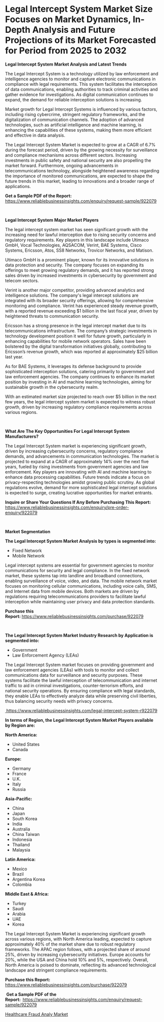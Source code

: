 <p><h1>Legal Intercept System Market Size Focuses on Market Dynamics, In-Depth Analysis and Future Projections of its Market Forecasted for Period from 2025 to 2032</h1></p><p><strong>Legal Intercept System Market Analysis and Latest Trends</strong></p>
<p><p>The Legal Intercept System is a technology utilized by law enforcement and intelligence agencies to monitor and capture electronic communications in compliance with legal requirements. This system facilitates the interception of data communications, enabling authorities to track criminal activities and gather evidence for investigations. As digital communication continues to expand, the demand for reliable interception solutions is increasing.</p><p>Market growth for Legal Intercept Systems is influenced by various factors, including rising cybercrime, stringent regulatory frameworks, and the digitalization of communication channels. The adoption of advanced technologies, such as artificial intelligence and machine learning, is enhancing the capabilities of these systems, making them more efficient and effective in data analysis. </p><p>The Legal Intercept System Market is expected to grow at a CAGR of 6.7% during the forecast period, driven by the growing necessity for surveillance and compliance mechanisms across different sectors. Increasing investments in public safety and national security are also propelling the market forward. Furthermore, ongoing advancements in telecommunications technology, alongside heightened awareness regarding the importance of monitored communications, are expected to shape the future trends in this market, leading to innovations and a broader range of applications.</p></p>
<p><strong>Get a Sample PDF of the Report:&nbsp;</strong> <a href="https://www.reliablebusinessinsights.com/enquiry/request-sample/922079?utm_campaign=3003&utm_medium=2&utm_source=Github&utm_content=ia&utm_term=07032025&utm_id=legal-intercept-system">https://www.reliablebusinessinsights.com/enquiry/request-sample/922079</a></p>
<p>&nbsp;</p>
<p><strong>Legal Intercept System Major Market Players</strong></p>
<p><p>The legal intercept system market has seen significant growth with the increasing need for lawful interception due to rising security concerns and regulatory requirements. Key players in this landscape include Utimaco GmbH, Vocal Technologies, AQSACOM, Verint, BAE Systems, Cisco Systems, Ericsson, Atos, SS8 Networks, Trovicor Networks, and Matison.</p><p>Utimaco GmbH is a prominent player, known for its innovative solutions in data protection and security. The company focuses on expanding its offerings to meet growing regulatory demands, and it has reported strong sales driven by increased investments in cybersecurity by government and telecom sectors.</p><p>Verint is another major competitor, providing advanced analytics and intelligence solutions. The company's legal intercept solutions are integrated with its broader security offerings, allowing for comprehensive monitoring and compliance. Verint has experienced steady revenue growth, with a reported revenue exceeding $1 billion in the last fiscal year, driven by heightened threats to communication security.</p><p>Ericsson has a strong presence in the legal intercept market due to its telecommunications infrastructure. The company’s strategic investments in technology development position it well for future growth, particularly in enhancing capabilities for mobile network operators. Sales have been bolstered by the digital transformation initiatives globally, contributing to Ericsson’s revenue growth, which was reported at approximately $25 billion last year.</p><p>As for BAE Systems, it leverages its defense background to provide sophisticated interception solutions, catering primarily to government and law enforcement agencies. The company continues to enhance its market position by investing in AI and machine learning technologies, aiming for sustainable growth in the cybersecurity realm.</p><p>With an estimated market size projected to reach over $5 billion in the next few years, the legal intercept system market is expected to witness robust growth, driven by increasing regulatory compliance requirements across various regions.</p></p>
<p>&nbsp;</p>
<p><strong>What Are The Key Opportunities For Legal Intercept System Manufacturers?</strong></p>
<p><p>The Legal Intercept System market is experiencing significant growth, driven by increasing cybersecurity concerns, regulatory compliance demands, and advancements in communication technologies. The market is projected to expand at a CAGR of approximately 14% over the next five years, fueled by rising investments from government agencies and law enforcement. Key players are innovating with AI and machine learning to enhance data processing capabilities. Future trends indicate a focus on privacy-respecting technologies amidst growing public scrutiny. As global regulations evolve, demand for more sophisticated legal intercept solutions is expected to surge, creating lucrative opportunities for market entrants.</p></p>
<p><strong>Inquire or Share Your Questions If Any Before Purchasing This Report:</strong> <a href="https://www.reliablebusinessinsights.com/enquiry/pre-order-enquiry/922079?utm_campaign=3003&utm_medium=2&utm_source=Github&utm_content=ia&utm_term=07032025&utm_id=legal-intercept-system">https://www.reliablebusinessinsights.com/enquiry/pre-order-enquiry/922079</a></p>
<p>&nbsp;</p>
<p><strong>Market Segmentation</strong></p>
<p><strong>The Legal Intercept System Market Analysis by types is segmented into:</strong></p>
<p><ul><li>Fixed Network</li><li>Mobile Network</li></ul></p>
<p><p>Legal intercept systems are essential for government agencies to monitor communications for security and legal compliance. In the fixed network market, these systems tap into landline and broadband connections, enabling surveillance of voice, video, and data. The mobile network market focuses on monitoring cellular communications, including voice calls, SMS, and Internet data from mobile devices. Both markets are driven by regulations requiring telecommunications providers to facilitate lawful interception while maintaining user privacy and data protection standards.</p></p>
<p><strong>Purchase this Report:&nbsp;</strong><a href="https://www.reliablebusinessinsights.com/purchase/922079?utm_campaign=3003&utm_medium=2&utm_source=Github&utm_content=ia&utm_term=07032025&utm_id=legal-intercept-system">https://www.reliablebusinessinsights.com/purchase/922079</a></p>
<p>&nbsp;</p>
<p><strong>The Legal Intercept System Market Industry Research by Application is segmented into:</strong></p>
<p><ul><li>Government</li><li>Law Enforcement Agency (LEAs)</li></ul></p>
<p><p>The Legal Intercept System market focuses on providing government and law enforcement agencies (LEAs) with tools to monitor and collect communications data for surveillance and security purposes. These systems facilitate the lawful interception of telecommunication and internet traffic to aid in criminal investigations, counter-terrorism efforts, and national security operations. By ensuring compliance with legal standards, they enable LEAs to effectively analyze data while preserving civil liberties, thus balancing security needs with privacy concerns.</p></p>
<p><a href="https://www.reliablebusinessinsights.com/legal-intercept-system-r922079?utm_campaign=3003&utm_medium=2&utm_source=Github&utm_content=ia&utm_term=07032025&utm_id=legal-intercept-system">&nbsp;https://www.reliablebusinessinsights.com/legal-intercept-system-r922079</a></p>
<p><strong>In terms of Region, the Legal Intercept System Market Players available by Region are:</strong></p>
<p>
    <p> <strong> North America: </strong>
        <ul>
            <li>United States</li>
            <li>Canada</li>
        </ul>
        </p> 
    <p> <strong> Europe: </strong>
        <ul>
            <li>Germany</li>
            <li>France</li>
            <li>U.K.</li>
            <li>Italy</li>
            <li>Russia</li>
        </ul>
        </p> 
    <p> <strong> Asia-Pacific: </strong>
        <ul>
            <li>China</li>
            <li>Japan</li>
            <li>South Korea</li>
            <li>India</li>
            <li>Australia</li>
            <li>China Taiwan</li>
            <li>Indonesia</li>
            <li>Thailand</li>
            <li>Malaysia</li>
        </ul>
        </p> 
    <p> <strong> Latin America: </strong>
        <ul>
            <li>Mexico</li>
            <li>Brazil</li>
            <li>Argentina Korea</li>
            <li>Colombia</li>
        </ul>
        </p> 
    <p> <strong> Middle East & Africa: </strong>
        <ul>
            <li>Turkey</li>
            <li>Saudi</li>
            <li>Arabia</li>
            <li>UAE</li>
            <li>Korea</li>
        </ul>
    </p>
    </p>
<p><p>The Legal Intercept System Market is experiencing significant growth across various regions, with North America leading, expected to capture approximately 40% of the market share due to robust regulatory frameworks. The APAC region follows, with a projected share of around 25%, driven by increasing cybersecurity initiatives. Europe accounts for 20%, while the USA and China hold 10% and 5%, respectively. Overall, North America is poised to dominate, reflecting its advanced technological landscape and stringent compliance requirements.</p></p>
<p><strong>Purchase this Report: </strong><a href="https://www.reliablebusinessinsights.com/purchase/922079?utm_campaign=3003&utm_medium=2&utm_source=Github&utm_content=ia&utm_term=07032025&utm_id=legal-intercept-system">https://www.reliablebusinessinsights.com/purchase/922079</a></p>
<p>&nbsp;<strong>Get a Sample PDF of the Report:&nbsp;&nbsp;</strong><a href="https://www.reliablebusinessinsights.com/enquiry/request-sample/922079?utm_campaign=3003&utm_medium=2&utm_source=Github&utm_content=ia&utm_term=07032025&utm_id=legal-intercept-system">https://www.reliablebusinessinsights.com/enquiry/request-sample/922079</a></p>
<p><strong></strong></p>
<p><p><a href="https://github.com/abantolemox08/Market-Research-Report-List-1/blob/main/healthcare-fraud-analy-market.md?utm_campaign=3003&utm_medium=2&utm_source=Github&utm_content=ia&utm_term=07032025&utm_id=legal-intercept-system">Healthcare Fraud Analy Market</a></p></p>